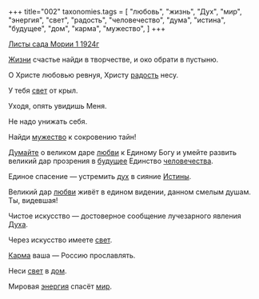 +++
title="002"
taxonomies.tags = [
 "любовь",
 "жизнь",
 "Дух",
 "мир",
 "энергия",
 "свет",
 "радость",
 "человечество",
 "дума",
 "истина",
 "будущее",
 "дом",
 "карма",
 "мужество",
]
+++

[Листы сада Мории 1 1924г](/agni/1924)

[Жизни](/tags/жизнь) счастье найди в творчестве, и око обрати в пустыню.   

О Христе любовью ревнуя, Христу [радость](/tags/радость) несу.   

У тебя [свет](/tags/свет) от крыл.   

Уходя, опять увидишь Меня.   

Не надо унижать себя.   

Найди [мужество](/tags/мужество) к сокровению тайн!   

[Думайте](/tags/дума) о великом даре [любви](/tags/любовь) к Единому Богу и умейте развить великий дар прозрения в [будущее](/tags/будущее) Единство [человечества](/tags/человечество).   

Единое спасение — устремить [дух](/tags/Дух) в сияние [Истины](/tags/истина).   

Великий дар [любви](/tags/любовь) живёт в едином видении, данном смелым душам. Ты, видевшая!   

Чистое искусство — достоверное сообщение лучезарного явления [Духа](/tags/Дух).   

Через искусство имеете [свет](/tags/свет).   

[Карма](/tags/карма) ваша — Россию прославлять.   

Неси [свет](/tags/свет) в [дом](/tags/дом).   

Мировая [энергия](/tags/энергия) спасёт [мир](/tags/мир).   

